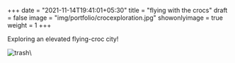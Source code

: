 +++
date = "2021-11-14T19:41:01+05:30"
title = "flying with the crocs"
draft = false
image = "img/portfolio/crocexploration.jpg"
showonlyimage = true
weight = 1
+++

Exploring an elevated flying-croc city!

![trash](/img/portfolio/crocexploration.jpg)\
